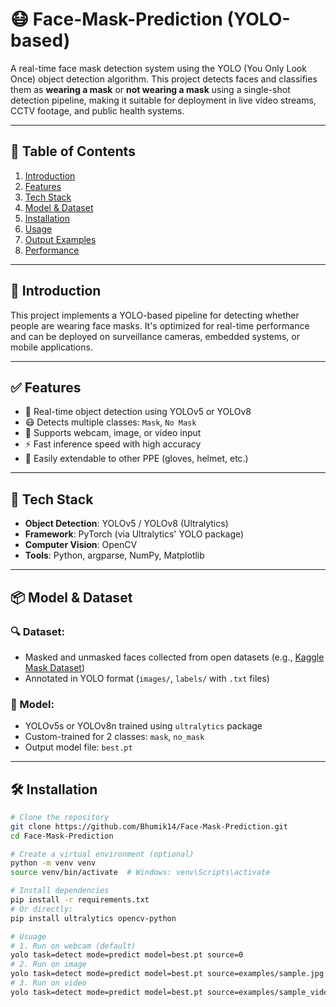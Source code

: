 # 😷 Face-Mask-Prediction (YOLO-based)

A real-time face mask detection system using the YOLO (You Only Look Once) object detection algorithm. This project detects faces and classifies them as **wearing a mask** or **not wearing a mask** using a single-shot detection pipeline, making it suitable for deployment in live video streams, CCTV footage, and public health systems.

---

## 🧭 Table of Contents

1. [Introduction](#introduction)  
2. [Features](#features)  
3. [Tech Stack](#tech-stack)  
4. [Model & Dataset](#model--dataset)  
5. [Installation](#installation)  
6. [Usage](#usage)  
7. [Output Examples](#output-examples)  
8. [Performance](#performance)  

---

## 📌 Introduction

This project implements a YOLO-based pipeline for detecting whether people are wearing face masks. It's optimized for real-time performance and can be deployed on surveillance cameras, embedded systems, or mobile applications.

---

## ✅ Features

- 🎯 Real-time object detection using YOLOv5 or YOLOv8
- 😷 Detects multiple classes: `Mask`, `No Mask`
- 🎥 Supports webcam, image, or video input
- ⚡ Fast inference speed with high accuracy
- 🧩 Easily extendable to other PPE (gloves, helmet, etc.)

---

## 🧱 Tech Stack

- **Object Detection**: YOLOv5 / YOLOv8 (Ultralytics)
- **Framework**: PyTorch (via Ultralytics' YOLO package)
- **Computer Vision**: OpenCV
- **Tools**: Python, argparse, NumPy, Matplotlib

---

## 📦 Model & Dataset

### 🔍 Dataset:
- Masked and unmasked faces collected from open datasets (e.g., [Kaggle Mask Dataset](https://www.kaggle.com/datasets))
- Annotated in YOLO format (`images/`, `labels/` with `.txt` files)

### 🧠 Model:
- YOLOv5s or YOLOv8n trained using `ultralytics` package
- Custom-trained for 2 classes: `mask`, `no_mask`
- Output model file: `best.pt`

---

## 🛠 Installation

```bash
# Clone the repository
git clone https://github.com/Bhumik14/Face-Mask-Prediction.git
cd Face-Mask-Prediction

# Create a virtual environment (optional)
python -m venv venv
source venv/bin/activate  # Windows: venv\Scripts\activate

# Install dependencies
pip install -r requirements.txt
# Or directly:
pip install ultralytics opencv-python

# Usuage
# 1. Run on webcam (default)
yolo task=detect mode=predict model=best.pt source=0
# 2. Run on image
yolo task=detect mode=predict model=best.pt source=examples/sample.jpg
# 3. Run on video
yolo task=detect mode=predict model=best.pt source=examples/sample_video.mp4
